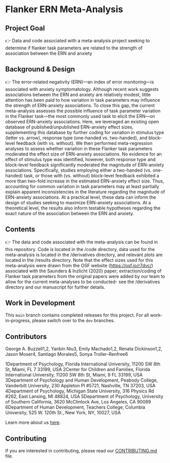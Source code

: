 # Flanker ERN Meta-Analysis

## Project Goal
:point_right: Data and code associated with a meta-analysis project seeking to determine if flanker task parameters are related to the strength of association between the ERN and anxiety

## Background & Design
:point_right: The error-related negativity (ERN)—an index of error monitoring—is associated with anxiety symptomatology. Although recent work suggests associations between the ERN and anxiety are relatively modest, little attention has been paid to how variation in task parameters may influence the strength of ERN-anxiety associations. To close this gap, the current meta-analysis assesses the possible influence of task parameter variation in the Flanker task—the most commonly used task to elicit the ERN—on observed ERN-anxiety associations. Here, we leveraged an existing open database of published/unpublished ERN-anxiety effect sizes, supplementing this database by further coding for variation in stimulus type (letter vs. arrow), response type (one-handed vs. two-handed), and block-level feedback (with vs. without). We then performed meta-regression analyses to assess whether variation in these Flanker task parameters moderated the effect size of ERN-anxiety associations. No evidence for an effect of stimulus type was identified, however, both response type and block-level feedback significantly moderated the magnitude of ERN-anxiety associations. Specifically, studies employing either a two-handed (vs. one-handed) task, or those with (vs. without) block-level feedback exhibited a more than two-fold increase in the estimated ERN-anxiety effect size. Thus, accounting for common variation in task parameters may at least partially explain apparent inconsistencies in the literature regarding the magnitude of ERN-anxiety associations. At a practical level, these data can inform the design of studies seeking to maximize ERN-anxiety associations. At a theoretical level, the results also inform testable hypotheses regarding the exact nature of the association between the ERN and anxiety.

## Contents
:point_right: The data and code associated with the meta-analysis can be found in this repository. Code is located in the /code directory, data used for the meta-analysis is located in the /derivatives directory, and relevant plots are located in the /results directory. Note that the effect sizes used for this meta-analysis were drawn from the OSF website (https://osf.io/r7dvc/) associated with the Saunders & Inzlicht (2020) paper; extraction/coding of Flanker task parameters from the original papers were added by our team to allow for the current meta-analyses to be conducted- see the /derivatives directory and our manuscript for further details.


## Work in Development
This `main` branch contains completed releases for this project. For all work-in-progress, please switch over to the `dev` branches.


## Contributors
George A. Buzzell1,2, Yanbin Niu3, Emily Machado1,2, Renata Dickinson1,2, Jason Moser4, Santiago Morales5, Sonya Troller-Renfree6

1Department of Psychology, Florida International University, 11200 SW 8th St, Miami, FL 7 33199, USA
2Center for Children and Families, Florida International University, 11200 SW 8th St, Miami, 9 FL 33199, USA
3Department of Psychology and Human Development, Peabody College, Vanderbilt University, 230 Appleton Pl #5721, Nashville, TN 37203, USA
4Department of Psychology, Michigan State University, 316 Physics Rd #262, East Lansing, MI 48824, USA
5Department of Psychology, University of Southern California, 3620 McClintock Ave, Los Angeles, CA 90089
6Department of Human Development, Teachers College, Columbia University, 525 W. 120th St., New York, NY, 10027, USA

Learn more about us [here](https://www.ndclab.com/people).


## Contributing
If you are interested in contributing, please read our [CONTRIBUTING.md](CONTRIBUTING.md) file.
